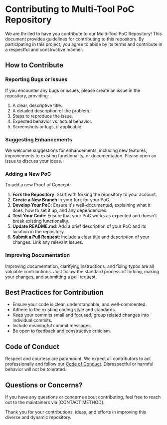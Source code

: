 # Contributing to Multi-Tool PoC Repository

We are thrilled to have you contribute to our Multi-Tool PoC Repository! This document provides guidelines for contributing to this repository. By participating in this project, you agree to abide by its terms and contribute in a respectful and constructive manner.

## How to Contribute

### Reporting Bugs or Issues

If you encounter any bugs or issues, please create an issue in the repository, providing:

1. A clear, descriptive title.
2. A detailed description of the problem.
3. Steps to reproduce the issue.
4. Expected behavior vs. actual behavior.
5. Screenshots or logs, if applicable.

### Suggesting Enhancements

We welcome suggestions for enhancements, including new features, improvements to existing functionality, or documentation. Please open an issue to discuss your ideas.

### Adding a New PoC

To add a new Proof of Concept:

1. **Fork the Repository**: Start with forking the repository to your account.
2. **Create a New Branch** in your fork for your PoC.
3. **Develop Your PoC**: Ensure it's well-documented, explaining what it does, how to set it up, and any dependencies.
4. **Test Your Code**: Ensure that your PoC works as expected and doesn't break existing functionality.
5. **Update README.md**: Add a brief description of your PoC and its location in the repository.
6. **Submit a Pull Request**: Include a clear title and description of your changes. Link any relevant issues.

### Improving Documentation

Improving documentation, clarifying instructions, and fixing typos are all valuable contributions. Just follow the standard process of forking, making your changes, and submitting a pull request.

## Best Practices for Contribution

- Ensure your code is clear, understandable, and well-commented.
- Adhere to the existing coding style and standards.
- Keep your commits small and focused; group related changes into individual commits.
- Include meaningful commit messages.
- Be open to feedback and constructive criticism.

## Code of Conduct

Respect and courtesy are paramount. We expect all contributors to act professionally and follow our [Code of Conduct](CODE_OF_CONDUCT.md). Disrespectful or harmful behavior will not be tolerated.

## Questions or Concerns?

If you have any questions or concerns about contributing, feel free to reach out to the maintainers via [CONTACT METHOD].

Thank you for your contributions, ideas, and efforts in improving this diverse and dynamic repository.
